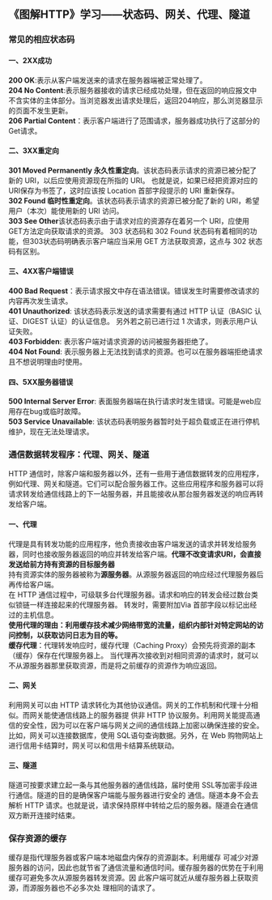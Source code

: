 ## 《图解HTTP》学习——状态码、网关、代理、隧道
### 常见的相应状态码
#### 一、2XX成功
**200 OK**:表示从客户端发送来的请求在服务器端被正常处理了。</br>
**204 No Content**:表示服务器接收的请求已经成功处理，但在返回的响应报文中不含实体的主体部分。当浏览器发出请求处理后，返回204响应，那么浏览器显示的页面不发生更新。</br>
**206 Partial Content**：表示客户端进行了范围请求，服务器成功执行了这部分的Get请求。
#### 二、3XX重定向
**301 Moved Permanently 永久性重定向**。该状态码表示请求的资源已被分配了新的 URI，以后应使用资源现在所指的 URI。
也就是说，如果已经把资源对应的 URI保存为书签了，这时应该按 Location 首部字段提示的 URI 重新保存。</br>
**302 Found 临时性重定向**。该状态码表示请求的资源已被分配了新的 URI，希望用户（本次）能使用新的 URI 访问。</br>
**303 See Other**该状态码表示由于请求对应的资源存在着另一个 URI，应使用 GET方法定向获取请求的资源。
303 状态码和 302 Found 状态码有着相同的功能，但303状态码明确表示客户端应当采用 GET 方法获取资源，这点与 302 状态码有区别。</br>
#### 三、4XX客户端错误
**400 Bad Request**：表示请求报文中存在语法错误。错误发生时需要修改请求的内容再次发生请求。</br>
**401 Unauthorized**: 该状态码表示发送的请求需要有通过 HTTP 认证（BASIC 认证、DIGEST 认证）的认证信息。
另外若之前已进行过 1 次请求，则表示用户认证失败。</br>
**403 Forbidden**: 表示客户端对请求资源的访问被服务器拒绝了。</br>
**404 Not Found**: 表示服务器上无法找到请求的资源。也可以在服务器端拒绝请求且不想说明理由时使用。</br>
#### 四、5XX服务器错误
**500 Internal Server Error**: 表面服务器端在执行请求时发生错误。可能是web应用存在bug或临时故障。</br>
**503 Service Unavailable**: 该状态码表明服务器暂时处于超负载或正在进行停机维护，现在无法处理请求。</br>
### 通信数据转发程序：代理、网关、隧道
HTTP 通信时，除客户端和服务器以外，还有一些用于通信数据转发的应用程序，例如代理、网关和隧道。它们可以配合服务器工作。这些应用程序和服务器可以将请求转发给通信线路上的下一站服务器，并且能接收从那台服务器发送的响应再转发给客户端。
#### 一、代理
代理是具有转发功能的应用程序，他负责接收由客户端发送的请求并转发给服务器，同时也接收服务器返回的响应并转发给客户端。**代理不改变请求URI，会直接发送给前方持有资源的目标服务器**</br>
持有资源实体的服务器被称为**源服务器**。从源服务器返回的响应经过代理服务器后再传给客户端。</br>
在 HTTP 通信过程中，可级联多台代理服务器。请求和响应的转发会经过数台类似锁链一样连接起来的代理服务器。
转发时，需要附加Via 首部字段以标记出经过的主机信息。</br>
**使用代理的理由：利用缓存技术减少网络带宽的流量，组织内部针对特定网站的访问控制，以获取访问日志为目的等。**</br>
**缓存代理**：代理转发响应时，缓存代理（Caching Proxy）会预先将资源的副本（缓存）保存在代理服务器上。
当代理再次接收到对相同资源的请求时，就可以不从源服务器那里获取资源，而是将之前缓存的资源作为响应返回。
#### 二、网关
利用网关可以由 HTTP 请求转化为其他协议通信。网关的工作机制和代理十分相似。而网关能使通信线路上的服务器提
供非 HTTP 协议服务。利用网关能提高通信的安全性，因为可以在客户端与网关之间的通信线路上加密以确保连接的安全。比如，网关可以连接数据库，使用
SQL语句查询数据。另外，在 Web 购物网站上进行信用卡结算时，网关可以和信用卡结算系统联动。
#### 三、隧道
隧道可按要求建立起一条与其他服务器的通信线路，届时使用 SSL等加密手段进行通信。隧道的目的是确保客户端能与服务器进行安全的
通信。隧道本身不会去解析 HTTP 请求。也就是说，请求保持原样中转给之后的服务器。隧道会在通信双方断开连接时结束。
### 保存资源的缓存
缓存是指代理服务器或客户端本地磁盘内保存的资源副本。利用缓存
可减少对源服务器的访问，因此也就节省了通信流量和通信时间。缓存服务器的优势在于利用缓存可避免多次从源服务器转发资源。因
此客户端可就近从缓存服务器上获取资源，而源服务器也不必多次处
理相同的请求了。
